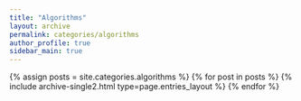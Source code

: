 ```yaml
---
title: "Algorithms"
layout: archive
permalink: categories/algorithms
author_profile: true
sidebar_main: true
---
```



{% assign posts = site.categories.algorithms %}
{% for post in posts %} {% include archive-single2.html type=page.entries_layout %} {% endfor %}